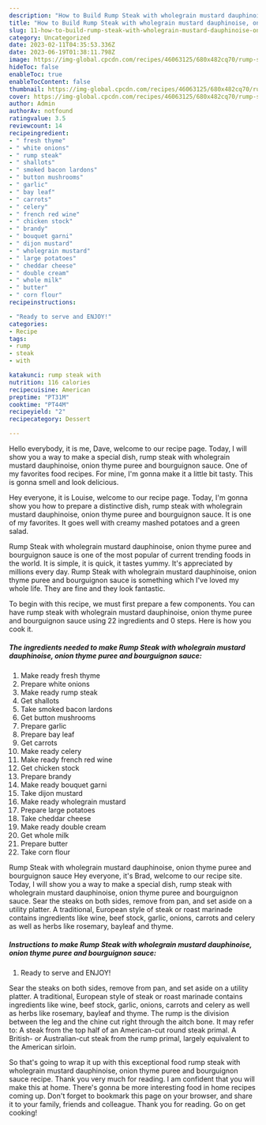 ```yaml
---
description: "How to Build Rump Steak with wholegrain mustard dauphinoise, onion thyme puree and bourguignon sauce yang Delicious}"
title: "How to Build Rump Steak with wholegrain mustard dauphinoise, onion thyme puree and bourguignon sauce yang Delicious}"
slug: 11-how-to-build-rump-steak-with-wholegrain-mustard-dauphinoise-onion-thyme-puree-and-bourguignon-sauce-yang-delicious
category: Uncategorized
date: 2023-02-11T04:35:53.336Z
date: 2023-06-19T01:38:11.798Z
image: https://img-global.cpcdn.com/recipes/46063125/680x482cq70/rump-steak-with-wholegrain-mustard-dauphinoise-onion-thyme-puree-and-bourguignon-sauce-recipe-main-photo.jpg
hideToc: false
enableToc: true
enableTocContent: false
thumbnail: https://img-global.cpcdn.com/recipes/46063125/680x482cq70/rump-steak-with-wholegrain-mustard-dauphinoise-onion-thyme-puree-and-bourguignon-sauce-recipe-main-photo.jpg
cover: https://img-global.cpcdn.com/recipes/46063125/680x482cq70/rump-steak-with-wholegrain-mustard-dauphinoise-onion-thyme-puree-and-bourguignon-sauce-recipe-main-photo.jpg
author: Admin
authorAv: notfound
ratingvalue: 3.5
reviewcount: 14
recipeingredient:
- " fresh thyme"
- " white onions"
- " rump steak"
- " shallots"
- " smoked bacon lardons"
- " button mushrooms"
- " garlic"
- " bay leaf"
- " carrots"
- " celery"
- " french red wine"
- " chicken stock"
- " brandy"
- " bouquet garni"
- " dijon mustard"
- " wholegrain mustard"
- " large potatoes"
- " cheddar cheese"
- " double cream"
- " whole milk"
- " butter"
- " corn flour"
recipeinstructions:

- "Ready to serve and ENJOY!"
categories:
- Recipe
tags:
- rump
- steak
- with

katakunci: rump steak with 
nutrition: 116 calories
recipecuisine: American
preptime: "PT31M"
cooktime: "PT44M"
recipeyield: "2"
recipecategory: Dessert

---
```



Hello everybody, it is me, Dave, welcome to our recipe page. Today, I will show you a way to make a special dish, rump steak with wholegrain mustard dauphinoise, onion thyme puree and bourguignon sauce. One of my favorites food recipes. For mine, I'm gonna make it a little bit tasty. This is gonna smell and look delicious.

Hey everyone, it is Louise, welcome to our recipe page. Today, I&#39;m gonna show you how to prepare a distinctive dish, rump steak with wholegrain mustard dauphinoise, onion thyme puree and bourguignon sauce. It is one of my favorites. It goes well with creamy mashed potatoes and a green salad.

Rump Steak with wholegrain mustard dauphinoise, onion thyme puree and bourguignon sauce is one of the most popular of current trending foods in the world. It is simple, it is quick, it tastes yummy. It's appreciated by millions every day. Rump Steak with wholegrain mustard dauphinoise, onion thyme puree and bourguignon sauce is something which I've loved my whole life. They are fine and they look fantastic.


To begin with this recipe, we must first prepare a few components. You can have rump steak with wholegrain mustard dauphinoise, onion thyme puree and bourguignon sauce using 22 ingredients and 0 steps. Here is how you cook it.

<!--inarticleads1-->

##### The ingredients needed to make Rump Steak with wholegrain mustard dauphinoise, onion thyme puree and bourguignon sauce:

1. Make ready  fresh thyme
1. Prepare  white onions
1. Make ready  rump steak
1. Get  shallots
1. Take  smoked bacon lardons
1. Get  button mushrooms
1. Prepare  garlic
1. Prepare  bay leaf
1. Get  carrots
1. Make ready  celery
1. Make ready  french red wine
1. Get  chicken stock
1. Prepare  brandy
1. Make ready  bouquet garni
1. Take  dijon mustard
1. Make ready  wholegrain mustard
1. Prepare  large potatoes
1. Take  cheddar cheese
1. Make ready  double cream
1. Get  whole milk
1. Prepare  butter
1. Take  corn flour


Rump Steak with wholegrain mustard dauphinoise, onion thyme puree and bourguignon sauce Hey everyone, it&#39;s Brad, welcome to our recipe site. Today, I will show you a way to make a special dish, rump steak with wholegrain mustard dauphinoise, onion thyme puree and bourguignon sauce. Sear the steaks on both sides, remove from pan, and set aside on a utility platter. A traditional, European style of steak or roast marinade contains ingredients like wine, beef stock, garlic, onions, carrots and celery as well as herbs like rosemary, bayleaf and thyme. 

<!--inarticleads2-->

##### Instructions to make Rump Steak with wholegrain mustard dauphinoise, onion thyme puree and bourguignon sauce:


1. Ready to serve and ENJOY!

Sear the steaks on both sides, remove from pan, and set aside on a utility platter. A traditional, European style of steak or roast marinade contains ingredients like wine, beef stock, garlic, onions, carrots and celery as well as herbs like rosemary, bayleaf and thyme. The rump is the division between the leg and the chine cut right through the aitch bone. It may refer to: A steak from the top half of an American-cut round steak primal. A British- or Australian-cut steak from the rump primal, largely equivalent to the American sirloin. 

So that's going to wrap it up with this exceptional food rump steak with wholegrain mustard dauphinoise, onion thyme puree and bourguignon sauce recipe. Thank you very much for reading. I am confident that you will make this at home. There's gonna be more interesting food in home recipes coming up. Don't forget to bookmark this page on your browser, and share it to your family, friends and colleague. Thank you for reading. Go on get cooking!
